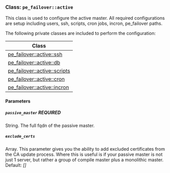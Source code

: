 ### Class: `pe_failover::active`
This class is used to configure the active master.  All required configurations are setup including users, ssh, scripts, cron jobs, incron, pe_failover paths.

The following private classes are included to perform the configuration:

|Class|
|---|
|[pe_failover::active::ssh](/manifests/active/ssh.pp)|
|[pe_failover::active::db](/manifests/active/db.pp)|
|[pe_failover::active::scripts](/manifests/active/scripts.pp)|
|[pe_failover::active::cron](/manifests/active/cron.pp)|
|[pe_failover::active::incron](/manifests/active/incron.pp)|

#### Parameters
##### `passive_master` **REQUIRED**
String.  The full fqdn of the passive master.

##### `exclude_certs`
Array. This parameter gives you the ability to add excluded certificates from the CA update process.  Where this is useful is if your passive master is not just 1 server, but rather a group of compile master plus a monolithic master.  Default: _[]_
